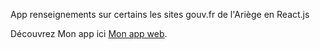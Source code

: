 App renseignements sur certains les sites gouv.fr de l'Ariège en React.js

Découvrez Mon app ici [Mon app web](https://christophecatherine.github.io/projet4/).


